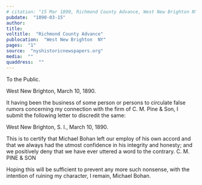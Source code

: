 ```yaml
---
# citation: "15 Mar 1890, Richmond County Advance, West New Brighton NY, p1, nyshistoricnewspapers.org."
pubdate:  "1890-03-15"
author: 
title: 
voltitle:  "Richmond County Advance"
publocation:  "West New Brighton  NY"
pages:  "1"
source:  "nyshistoricnewspapers.org"
media:  ""
quaddress:  ""
---
```

To the Public.

West New Brighton, March 10, 1890.

It having been the business of some person or persons to circulate false rumors concerning my connection with the firm of C. M. Pine & Son, I submit the following letter to discredit the same:

West New Brighton, S. I., March 10, 1890.

This is to certify that Michael Bohan left our employ of his own accord and that we always had the utmost confidence in his integrity and honesty; and we positively deny that we have ever uttered a word to the contrary. C. M. PINE & SON

Hoping this will be sufficient to prevent any more such nonsense, with the intention of ruining my character, I remain, Michael Bohan.


